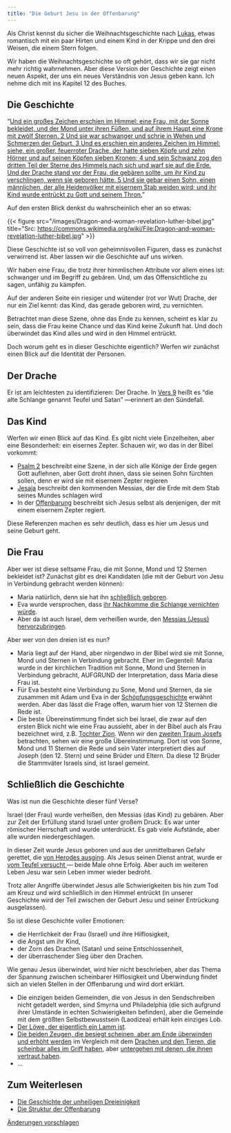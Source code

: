 ```yaml
---
title: "Die Geburt Jesu in der Offenbarung"
---
```



Als Christ kennst du sicher die Weihnachtsgeschichte nach [Lukas](https://www.bibleserver.com/SLT/Lukas2), etwas romantisch mit ein paar Hirten und einem Kind in der Krippe und den drei Weisen, die einem Stern folgen.

Wir haben die Weihnachtsgeschichte so oft gehört, dass wir sie gar nicht mehr richtig wahrnehmen. Aber diese Version der Geschichte zeigt einen neuen Aspekt, der uns ein neues Verständnis von Jesus geben kann. Ich nehme dich mit ins Kapitel 12 des Buches.


## Die Geschichte

<a name="a0eb"></a>
“[Und ein großes Zeichen erschien im Himmel: eine Frau, mit der Sonne bekleidet, und der Mond unter ihren Füßen, und auf ihrem Haupt eine Krone mit zwölf Sternen. 2 Und sie war schwanger und schrie in Wehen und Schmerzen der Geburt. 3 Und es erschien ein anderes Zeichen im Himmel: siehe, ein großer, feuerroter Drache, der hatte sieben Köpfe und zehn Hörner und auf seinen Köpfen sieben Kronen; 4 und sein Schwanz zog den dritten Teil der Sterne des Himmels nach sich und warf sie auf die Erde. Und der Drache stand vor der Frau, die gebären sollte, um ihr Kind zu verschlingen, wenn sie geboren hätte. 5 Und sie gebar einen Sohn, einen männlichen, der alle Heidenvölker mit eisernem Stab weiden wird; und ihr Kind wurde entrückt zu Gott und seinem Thron.](https://www.bibleserver.com/SLT/Offenbarung12%2C1-5)”

Auf den ersten Blick denkst du wahrscheinlich eher an so etwas:

{{< figure src="/images/Dragon-and-woman-revelation-luther-bibel.jpg" title="Src: https://commons.wikimedia.org/wiki/File:Dragon-and-woman-revelation-luther-bibel.jpg" >}}

Diese Geschichte ist so voll von geheimnisvollen Figuren, dass es zunächst verwirrend ist. Aber lassen wir die Geschichte auf uns wirken.

Wir haben eine Frau, die trotz ihrer himmlischen Attribute vor allem eines ist: schwanger und im Begriff zu gebären. Und, um das Offensichtliche zu sagen, unfähig zu kämpfen.

Auf der anderen Seite ein riesiger und wütender (rot vor Wut) Drache, der nur ein Ziel kennt: das Kind, das gerade geboren wird, zu vernichten.

Betrachtet man diese Szene, ohne das Ende zu kennen, scheint es klar zu sein, dass die Frau keine Chance und das Kind keine Zukunft hat. Und doch überwindet das Kind alles und wird in den Himmel entrückt.

Doch worum geht es in dieser Geschichte eigentlich? Werfen wir zunächst einen Blick auf die Identität der Personen.


## Der Drache

<a name="b770"></a>
Er ist am leichtesten zu identifizieren: Der Drache. In [Vers 9](https://www.bibleserver.com/SLT/Offenbarung12%2C9) heißt es “die alte Schlange genannt Teufel und Satan” —erinnert an den Sündefall.


## Das Kind

<a name="a89c"></a>
Werfen wir einen Blick auf das Kind. Es gibt nicht viele Einzelheiten, aber eine Besonderheit: ein eisernes Zepter. Schauen wir, wo das in der Bibel vorkommt:

- [Psalm 2](https://www.bibleserver.com/SLT/Psalm2) beschreibt eine Szene, in der sich alle Könige der Erde gegen Gott auflehnen, aber Gott droht ihnen, dass sie seinen Sohn fürchten sollen, denn er wird sie mit eisernem Zepter regieren
- [Jesaja](https://www.bibleserver.com/SLT/Jesaja11%2C4) beschreibt den kommenden Messias, der die Erde mit dem Stab seines Mundes schlagen wird
- In der [Offenbarung](https://www.bibleserver.com/SLT/Offenbarung2%2C27) beschreibt sich Jesus selbst als denjenigen, der mit einem eisernem Zepter regiert.


Diese Referenzen machen es sehr deutlich, dass es hier um Jesus und seine Geburt geht.


## Die Frau

<a name="5a05"></a>
Aber wer ist diese seltsame Frau, die mit Sonne, Mond und 12 Sternen bekleidet ist? Zunächst gibt es drei Kandidaten (die mit der Geburt von Jesu in Verbindung gebracht werden können):

- Maria natürlich, denn sie hat ihn [schließlich geboren](https://www.bibleserver.com/SLT/Matth%C3%A4us1%2C18-24).
- Eva wurde versprochen, dass [ihr Nachkomme die Schlange vernichten würde](https://www.bibleserver.com/SLT/1.Mose3%2C15).
- Aber da ist auch Israel, dem verheißen wurde, den [Messias (Jesus) hervorzubringen](https://www.bibleserver.com/SLT/Jesaja66%2C7).


Aber wer von den dreien ist es nun?

- Maria liegt auf der Hand, aber nirgendwo in der Bibel wird sie mit Sonne, Mond und Sternen in Verbindung gebracht. Eher im Gegenteil: Maria wurde in der kirchlichen Tradition mit Sonne, Mond und Sternen in Verbindung gebracht, AUFGRUND der Interpretation, dass Maria diese Frau ist.
- Für Eva besteht eine Verbindung zu Sone, Mond und Sternen, da sie zusammen mit Adam und Eva in der [Schöpfungsgeschichte](https://www.bibleserver.com/SLT/1.Mose1) erwähnt werden. Aber das lässt die Frage offen, warum hier von 12 Sternen die Rede ist.
- Die beste Übereinstimmung findet sich bei Israel, die zwar auf den ersten Blick nicht wie eine Frau aussieht, aber in der Bibel auch als Frau bezeichnet wird, z.B. [Tochter Zion](https://www.bibleserver.com/SLT/Jesaja62%2C11). Wenn wir den [zweiten Traum Josefs](https://www.bibleserver.com/SLT/1.Mose37%2C9-10) betrachten, sehen wir eine große Übereinstimmung. Dort ist von Sonne, Mond und 11 Sternen die Rede und sein Vater interpretiert dies auf Joseph (den 12. Stern) und seine Brüder und Eltern. Da diese 12 Brüder die Stammväter Israels sind, ist Israel gemeint.



## Schließlich die Geschichte

<a name="fb36"></a>
Was ist nun die Geschichte dieser fünf Verse?

Israel (der Frau) wurde verheißen, den Messias (das Kind) zu gebären. Aber zur Zeit der Erfüllung stand Israel unter großem Druck: Es war unter römischer Herrschaft und wurde unterdrückt. Es gab viele Aufstände, aber alle wurden niedergeschlagen.

In dieser Zeit wurde Jesus geboren und aus der unmittelbaren Gefahr gerettet, die [von Herodes ausging](https://www.bibleserver.com/SLT/Matth%C3%A4us2). Als Jesus seinen Dienst antrat, wurde er[ vom Teufel versucht ](https://www.bibleserver.com/SLT/Matth%C3%A4us4%2C1-11)— beide Male ohne Erfolg. Aber auch im weiteren Leben Jesu war sein Leben immer wieder bedroht.

Trotz aller Angriffe überwindet Jesus alle Schwierigkeiten bis hin zum Tod am Kreuz und wird schließlich in den Himmel entrückt (in unserer Geschichte wird der Teil zwischen der Geburt Jesu und seiner Entrückung ausgelassen).

So ist diese Geschichte voller Emotionen:

- die Herrlichkeit der Frau (Israel) und ihre Hilflosigkeit,
- die Angst um ihr Kind,
- der Zorn des Drachen (Satan) und seine Entschlossenheit,
- der überraschender Sieg über den Drachen.


Wie genau Jesus überwindet, wird hier nicht beschrieben, aber das Thema der Spannung zwischen scheinbarer Hilflosigkeit und Überwindung findet sich an vielen Stellen in der Offenbarung und wird dort erklärt.

- Die einzigen beiden Gemeinden, die von Jesus in den Sendschreiben nicht getadelt werden, sind Smyrna und Philadelphia (die sich aufgrund ihrer Umstände in echten Schwierigkeiten befinden), aber die Gemeinde mit dem größten Selbstbewusstsein (Laodizea) erhält kein einziges Lob.
- [Der Löwe, der eigentlich ein Lamm ist](https://www.bibleserver.com/SLT/Offenbarung5%2C5-6).
- [Die beiden Zeugen, die besiegt scheinen, aber am Ende überwinden und erhöht werden](https://www.bibleserver.com/SLT/Offenbarung11%2C7-12) im Vergleich mit dem [Drachen und den Tieren, die scheinbar alles im Griff haben](https://www.bibleserver.com/SLT/Offenbarung13), aber [untergehen mit denen, die ihnen vertraut haben](https://www.bibleserver.com/SLT/Offenbarung14%2C6-13).
- …



## Zum Weiterlesen

<a name="fe9e"></a>
- [Die Geschichte der unheiligen Dreieinigkeit](../../../content/beasts/expl/the-nature-of-the-beast-in-the-book-of-revelation)
- [Die Struktur der Offenbarung](../../../background/structure/expl/the-structure-of-the-book-of-revelation)




[Änderungen vorschlagen](https://github.com/revelation-today/revelation-today/blob/main/exampleSite/content/docs/content/jesus/expl/a-different-christmas-story.de.md)

